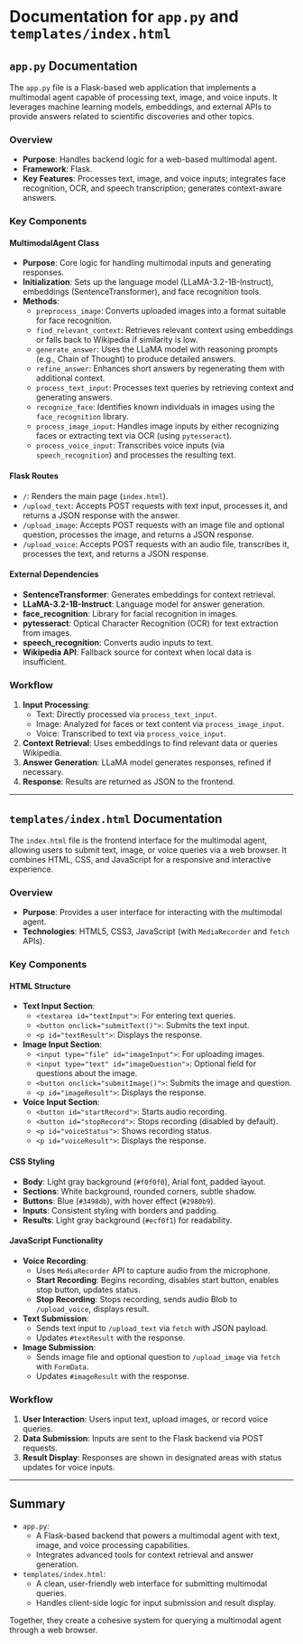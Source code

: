 # Documentation for `app.py` and `templates/index.html`

## `app.py` Documentation

The `app.py` file is a Flask-based web application that implements a multimodal agent capable of processing text, image, and voice inputs. It leverages machine learning models, embeddings, and external APIs to provide answers related to scientific discoveries and other topics.

### Overview

- **Purpose**: Handles backend logic for a web-based multimodal agent.
- **Framework**: Flask.
- **Key Features**: Processes text, image, and voice inputs; integrates face recognition, OCR, and speech transcription; generates context-aware answers.

### Key Components

#### MultimodalAgent Class

- **Purpose**: Core logic for handling multimodal inputs and generating responses.
- **Initialization**: Sets up the language model (LLaMA-3.2-1B-Instruct), embeddings (SentenceTransformer), and face recognition tools.
- **Methods**:
  - `preprocess_image`: Converts uploaded images into a format suitable for face recognition.
  - `find_relevant_context`: Retrieves relevant context using embeddings or falls back to Wikipedia if similarity is low.
  - `generate_answer`: Uses the LLaMA model with reasoning prompts (e.g., Chain of Thought) to produce detailed answers.
  - `refine_answer`: Enhances short answers by regenerating them with additional context.
  - `process_text_input`: Processes text queries by retrieving context and generating answers.
  - `recognize_face`: Identifies known individuals in images using the `face_recognition` library.
  - `process_image_input`: Handles image inputs by either recognizing faces or extracting text via OCR (using `pytesseract`).
  - `process_voice_input`: Transcribes voice inputs (via `speech_recognition`) and processes the resulting text.

#### Flask Routes

- `/`: Renders the main page (`index.html`).
- `/upload_text`: Accepts POST requests with text input, processes it, and returns a JSON response with the answer.
- `/upload_image`: Accepts POST requests with an image file and optional question, processes the image, and returns a JSON response.
- `/upload_voice`: Accepts POST requests with an audio file, transcribes it, processes the text, and returns a JSON response.

#### External Dependencies

- **SentenceTransformer**: Generates embeddings for context retrieval.
- **LLaMA-3.2-1B-Instruct**: Language model for answer generation.
- **face_recognition**: Library for facial recognition in images.
- **pytesseract**: Optical Character Recognition (OCR) for text extraction from images.
- **speech_recognition**: Converts audio inputs to text.
- **Wikipedia API**: Fallback source for context when local data is insufficient.

### Workflow

1. **Input Processing**:
   - Text: Directly processed via `process_text_input`.
   - Image: Analyzed for faces or text content via `process_image_input`.
   - Voice: Transcribed to text via `process_voice_input`.
2. **Context Retrieval**: Uses embeddings to find relevant data or queries Wikipedia.
3. **Answer Generation**: LLaMA model generates responses, refined if necessary.
4. **Response**: Results are returned as JSON to the frontend.

---

## `templates/index.html` Documentation

The `index.html` file is the frontend interface for the multimodal agent, allowing users to submit text, image, or voice queries via a web browser. It combines HTML, CSS, and JavaScript for a responsive and interactive experience.

### Overview

- **Purpose**: Provides a user interface for interacting with the multimodal agent.
- **Technologies**: HTML5, CSS3, JavaScript (with `MediaRecorder` and `fetch` APIs).

### Key Components

#### HTML Structure

- **Text Input Section**:
  - `<textarea id="textInput">`: For entering text queries.
  - `<button onclick="submitText()">`: Submits the text input.
  - `<p id="textResult">`: Displays the response.
- **Image Input Section**:
  - `<input type="file" id="imageInput">`: For uploading images.
  - `<input type="text" id="imageQuestion">`: Optional field for questions about the image.
  - `<button onclick="submitImage()">`: Submits the image and question.
  - `<p id="imageResult">`: Displays the response.
- **Voice Input Section**:
  - `<button id="startRecord">`: Starts audio recording.
  - `<button id="stopRecord">`: Stops recording (disabled by default).
  - `<p id="voiceStatus">`: Shows recording status.
  - `<p id="voiceResult">`: Displays the response.

#### CSS Styling

- **Body**: Light gray background (`#f0f0f0`), Arial font, padded layout.
- **Sections**: White background, rounded corners, subtle shadow.
- **Buttons**: Blue (`#3498db`), with hover effect (`#2980b9`).
- **Inputs**: Consistent styling with borders and padding.
- **Results**: Light gray background (`#ecf0f1`) for readability.

#### JavaScript Functionality

- **Voice Recording**:
  - Uses `MediaRecorder` API to capture audio from the microphone.
  - **Start Recording**: Begins recording, disables start button, enables stop button, updates status.
  - **Stop Recording**: Stops recording, sends audio Blob to `/upload_voice`, displays result.
- **Text Submission**:
  - Sends text input to `/upload_text` via `fetch` with JSON payload.
  - Updates `#textResult` with the response.
- **Image Submission**:
  - Sends image file and optional question to `/upload_image` via `fetch` with `FormData`.
  - Updates `#imageResult` with the response.

### Workflow

1. **User Interaction**: Users input text, upload images, or record voice queries.
2. **Data Submission**: Inputs are sent to the Flask backend via POST requests.
3. **Result Display**: Responses are shown in designated areas with status updates for voice inputs.

---

## Summary

- `app.py`:
  - A Flask-based backend that powers a multimodal agent with text, image, and voice processing capabilities.
  - Integrates advanced tools for context retrieval and answer generation.
- `templates/index.html`:
  - A clean, user-friendly web interface for submitting multimodal queries.
  - Handles client-side logic for input submission and result display.

Together, they create a cohesive system for querying a multimodal agent through a web browser.